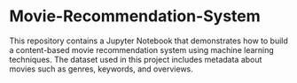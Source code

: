 # Movie-Recommendation-System
This repository contains a Jupyter Notebook that demonstrates how to build a content-based movie recommendation system using machine learning techniques. The dataset used in this project includes metadata about movies such as genres, keywords, and overviews.
